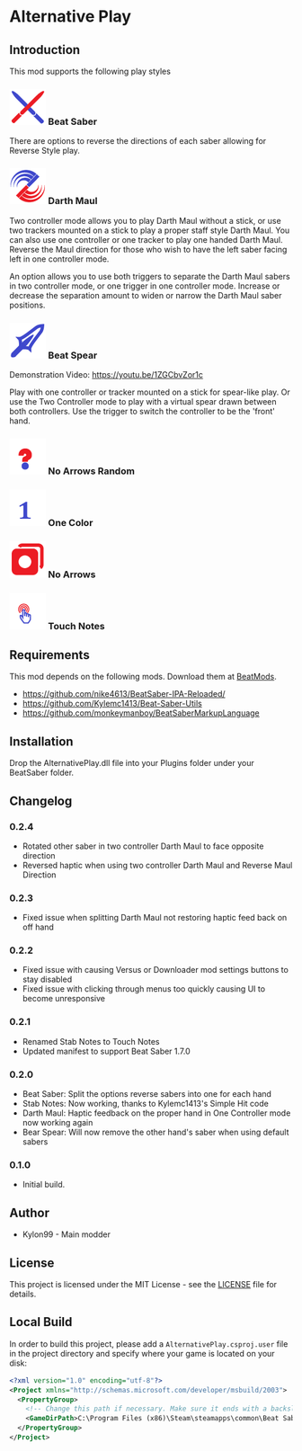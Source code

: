 #  Alternative Play

## Introduction
This mod supports the following play styles

### ![IMG](AlternativePlay/Resources/BeatSaberColor64.png) Beat Saber
There are options to reverse the directions of each saber allowing for Reverse Style play.

### ![IMG](AlternativePlay/Resources/DarthMaulColor64.png) Darth Maul
Two controller mode allows you to play Darth Maul without a stick, or use two trackers mounted on a stick to play a proper staff style Darth Maul. You can also use one controller or one tracker to play one handed Darth Maul.  Reverse the Maul direction for those who wish to have the left saber facing left in one controller mode.

An option allows you to use both triggers to separate the Darth Maul sabers in two controller mode, or one trigger in one controller mode.  Increase or decrease the separation amount to widen or narrow the Darth Maul saber positions.

### ![IMG](AlternativePlay/Resources/BeatSpearColor64.png) Beat Spear

Demonstration Video: https://youtu.be/1ZGCbvZor1c

Play with one controller or tracker mounted on a stick for spear-like play.  Or use the Two Controller mode to play with a virtual spear drawn between both controllers.  Use the trigger to switch the controller to be the 'front' hand.

### ![IMG](AlternativePlay/Resources/NoArrowsRandomColor64.png) No Arrows Random
### ![IMG](AlternativePlay/Resources/OneColorColor64.png) One Color
### ![IMG](AlternativePlay/Resources/NoArrowsColor64.png) No Arrows
### ![IMG](AlternativePlay/Resources/TouchNotesColor64.png) Touch Notes


## Requirements
This mod depends on the following mods.  Download them at [BeatMods](https://beatmods.com).

* https://github.com/nike4613/BeatSaber-IPA-Reloaded/
* https://github.com/Kylemc1413/Beat-Saber-Utils
* https://github.com/monkeymanboy/BeatSaberMarkupLanguage

## Installation

Drop the AlternativePlay.dll file into your Plugins folder under your BeatSaber folder.

## Changelog

### 0.2.4
- Rotated other saber in two controller Darth Maul to face opposite direction
- Reversed haptic when using two controller Darth Maul and Reverse Maul Direction

### 0.2.3
- Fixed issue when splitting Darth Maul not restoring haptic feed back on off hand

### 0.2.2
- Fixed issue with causing Versus or Downloader mod settings buttons to stay disabled
- Fixed issue with clicking through menus too quickly causing UI to become unresponsive

### 0.2.1
- Renamed Stab Notes to Touch Notes
- Updated manifest to support Beat Saber 1.7.0

### 0.2.0
- Beat Saber: Split the options reverse sabers into one for each hand
- Stab Notes: Now working, thanks to Kylemc1413's Simple Hit code
- Darth Maul: Haptic feedback on the proper hand in One Controller mode now working again
- Bear Spear: Will now remove the other hand's saber when using default sabers

### 0.1.0
* Initial build. 

## Author
* Kylon99 - Main modder

## License
This project is licensed under the MIT License - see the [LICENSE](LICENSE) file for details.

## Local Build
In order to build this project, please add a `AlternativePlay.csproj.user` file in the project directory and specify where your game is located on your disk:

```xml
<?xml version="1.0" encoding="utf-8"?>
<Project xmlns="http://schemas.microsoft.com/developer/msbuild/2003">
  <PropertyGroup>
    <!-- Change this path if necessary. Make sure it ends with a backslash. -->
    <GameDirPath>C:\Program Files (x86)\Steam\steamapps\common\Beat Saber\</GameDirPath>
  </PropertyGroup>
</Project>
```

